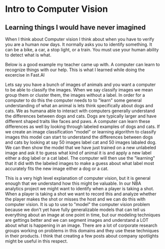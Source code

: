 # Intro to Computer Vision

## Learning things I would have never imagined

When I think about Computer vision I think about when you have to verify you are a human now days.  It normally asks you to identify something.  It can be 
a bike, a car, a stop light, or a train.  You must use your human ability to detect what is what.  

Below is a good example my teacher came up with.  A computer can learn to recognize things with our help.  This is what I learned while doing the excercise in Fast.AI

Lets say you have a bunch of images of animals and you want a computer to be able to classify the images. When we say classify images we mean group them or cluster them, the images without a label. In order for a computer to do this the computer needs to to "learn" some general understanding of what an animal is lets think specifically about dogs and cats. We as humana able to interact with computers generally understand the differences between dogs and cats. Dogs are typically larger and have different shaped traits like faces and paws. A computer can learn these differences as well by looking through labeled examples of dogs and cats. If we create an image classification "model" or learning algorithm to classify images this model can start to understand the differences between dogs and cats by looking at say 50 images label cat and 50 images labaled dog. We can then show the model that we have just trained on a new unlabeled image and ask it to guess what kind of animal it is and apply a new label either a dog label or a cat label. The computer will then use the "learning" that it did with the labeled images to make a guess about what label most accurately fits the new image either a dog or a cat.

This is a very high level explanation of computer vision, but it is general enough that we understand how this might be valuable. In our NBA analytics project we might want to identify when a player is taking a shot. When a player is taking a shot we want to record this and analyze whether the player makes the shot or misses the host and we can do this with computer vision. It is up to use to "model" the computer vision problem because we don't yet have fully generalizable models that can tell us everything about an image at one point in time, but our modeling techniques are gettings better and we can segment images and understand a LOT about what is happening in an image. There are a lot of corporate research groups working on problems in this domains and they use these techniques in their products. I think that creating a few posts about company spotlights might be useful in this respect.
